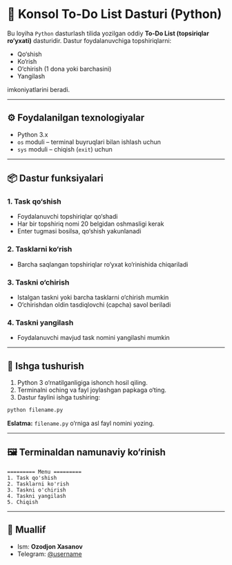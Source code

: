 
# 📝 Konsol To-Do List Dasturi (Python)

Bu loyiha `Python` dasturlash tilida yozilgan oddiy **To-Do List (topsiriqlar ro‘yxati)** dasturidir. Dastur foydalanuvchiga topshiriqlarni:
- Qo‘shish
- Ko‘rish
- O‘chirish (1 dona yoki barchasini)
- Yangilash

imkoniyatlarini beradi.

---

## ⚙️ Foydalanilgan texnologiyalar

- Python 3.x
- `os` moduli – terminal buyruqlari bilan ishlash uchun
- `sys` moduli – chiqish (`exit`) uchun

---

## 📦 Dastur funksiyalari

### 1. Task qo‘shish
- Foydalanuvchi topshiriqlar qo‘shadi
- Har bir topshiriq nomi 20 belgidan oshmasligi kerak
- Enter tugmasi bosilsa, qo‘shish yakunlanadi

### 2. Tasklarni ko‘rish
- Barcha saqlangan topshiriqlar ro‘yxat ko‘rinishida chiqariladi

### 3. Taskni o‘chirish
- Istalgan taskni yoki barcha tasklarni o‘chirish mumkin
- O‘chirishdan oldin tasdiqlovchi (capcha) savol beriladi

### 4. Taskni yangilash
- Foydalanuvchi mavjud task nomini yangilashi mumkin

---

## 🚀 Ishga tushurish

1. Python 3 o‘rnatilganligiga ishonch hosil qiling.
2. Terminalni oching va fayl joylashgan papkaga o‘ting.
3. Dastur faylini ishga tushiring:

```bash
python filename.py
```

**Eslatma:** `filename.py` o‘rniga asl fayl nomini yozing.

---

## 🖼 Terminaldan namunaviy ko‘rinish

```text
========= Menu =========
1. Task qo'shish
2. Tasklarni ko'rish
3. Taskni o'chirish
4. Taskni yangilash
5. Chiqish
```

---

## 👤 Muallif

- Ism: **Ozodjon Xasanov**
- Telegram: [@username](https://t.me/Xasanov_Ozodjon)

